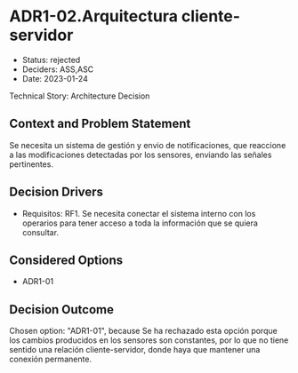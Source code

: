 # ADR1-02.Arquitectura cliente-servidor

* Status: rejected
* Deciders: ASS,ASC
* Date: 2023-01-24

Technical Story: Architecture Decision

## Context and Problem Statement

Se necesita un sistema de gestión y envio de notificaciones, que reaccione a las modificaciones detectadas por los sensores, enviando las señales pertinentes.

## Decision Drivers

* Requisitos: RF1. Se necesita conectar el sistema interno con los operarios para tener acceso a toda la información que se quiera consultar.

## Considered Options

* ADR1-01

## Decision Outcome

Chosen option: "ADR1-01", because Se ha rechazado esta opción porque los cambios producidos en los sensores son constantes, por lo que no tiene sentido una relación cliente-servidor, donde haya que mantener una conexión permanente.
